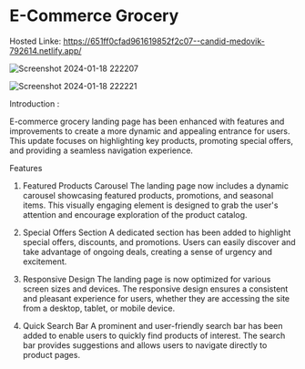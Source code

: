 # E-Commerce Grocery 

Hosted Linke: https://651ff0cfad961619852f2c07--candid-medovik-792614.netlify.app/
<Br>


![Screenshot 2024-01-18 222207](https://github.com/RounitSingh/FitGrocery/assets/117521913/cef97a06-24c2-4148-8545-2a1d410d19fb)

![Screenshot 2024-01-18 222221](https://github.com/RounitSingh/FitGrocery/assets/117521913/cc520f5a-84bb-43fa-8264-ed8059452e2b)



Introduction :

  E-commerce grocery landing page has been enhanced with features and improvements to create a more dynamic and appealing entrance for users. This update focuses on highlighting key products, promoting special 
  offers, and providing a seamless navigation experience.

Features
1. Featured Products Carousel
The landing page now includes a dynamic carousel showcasing featured products, promotions, and seasonal items. This visually engaging element is designed to grab the user's attention and encourage exploration of the product catalog.

2. Special Offers Section
A dedicated section has been added to highlight special offers, discounts, and promotions. Users can easily discover and take advantage of ongoing deals, creating a sense of urgency and excitement.

3. Responsive Design
The landing page is now optimized for various screen sizes and devices. The responsive design ensures a consistent and pleasant experience for users, whether they are accessing the site from a desktop, tablet, or mobile device.

4. Quick Search Bar
A prominent and user-friendly search bar has been added to enable users to quickly find products of interest. The search bar provides suggestions and allows users to navigate directly to product pages.

